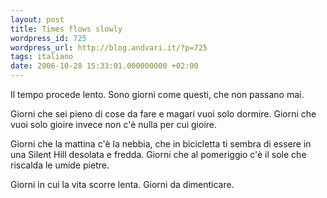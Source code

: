 ```yaml
---
layout: post
title: Times flows slowly
wordpress_id: 725
wordpress_url: http://blog.andvari.it/?p=725
tags: italiano
date: 2006-10-28 15:33:01.000000000 +02:00
---
```

Il tempo procede lento. Sono giorni come questi, che non passano mai.

Giorni che sei pieno di cose da fare e magari vuoi solo dormire. Giorni che vuoi solo gioire invece non c'è nulla per cui gioire.

Giorni che la mattina c'è la nebbia, che in bicicletta ti sembra di essere in una Silent Hill desolata e fredda. Giorni che al pomeriggio c'è il sole che riscalda le umide pietre.

Giorni in cui la vita scorre lenta. Giorni da dimenticare.
